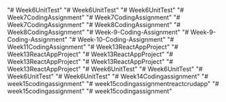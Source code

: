 "# Week6UnitTest" 
"# Week6UnitTest" 
"# Week6UnitTest" 
"# Week7CodingAssignment" 
"# Week7CodingAssignment" 
"# Week7CodingAssignment" 
"# Week8CodingAssignment" 
"# Week8CodingAssignment" 
"# Week-9-Coding-Assignment" 
"# Week-9-Coding-Assignment" 
"# Week-10-Coding-Assignment" 
"# Week11CodingAssignment" 
"# Week13ReactAppProject" 
"# Week13ReactAppProject" 
"# Week13ReactAppProject" 
"# Week13ReactAppProject" 
"# Week13ReactAppProject" 
"# Week13ReactAppProject" 
"# Week6UnitTest" 
"# Week6UnitTest" 
"# Week6UnitTest" 
"# Week6UnitTest" 
"# Week14Codingassignment" 
"# week15codingassignment" 
"# week15codingassignmentreactcrudapp" 
"# week15codingassignment" 
"# week15codingassignment" 
